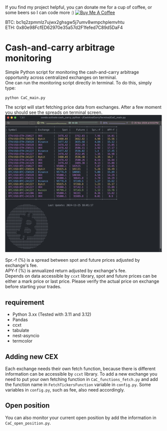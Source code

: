 If you find my project helpful, you can donate me for a cup of coffee, or some beers so I can code more :) <a href="https://www.buymeacoffee.com/jrwsp" target="_blank"><img src="https://cdn.buymeacoffee.com/buttons/v2/default-yellow.png" alt="Buy Me A Coffee" style="height: 30px !important;width: 108px !important;" ></a>

BTC: bc1q2zpmmlz7ujwx2ghsgw5j7umv8wmpchplemvhtu <br>
ETH: 0x80e98FcfED62970e35a57d2F1fefed7C89d5DaF4


# Cash-and-carry arbitrage monitoring
Simple Python script for monitoring the cash-and-carry arbitrage opportunity across centralized exchanges on terminal.
</br>
One can run the monitoring script directly in terminal. To do this, simply type:
```
python CaC_main.py
```
The script will start fetching price data from exchanges. After a few moment you should see the spreads on terminal screen.
![terminal_screen](/figures/spread_terminal.png)

Spr.-f (%) is a spread between spot and future prices adjusted by exchange's fee. </br>
APY-f (%) is annualized return adjusted by exchange's fee. </br>
Depends on data accessible by `ccxt` library, spot and future prices can be either a mark price or last price. Please verify the actual price on exchange before starting your trades.
## requirement
- Python 3.xx (Tested with 3.11 and 3.12)
- Pandas
- ccxt
- tabulate
- nest-asyncio
- termcolor


## Adding new CEX
Each exchange needs their own fetch function, because there is different information can be accessible by `ccxt` library. To add a new exchange you need to put your own fetching function in `CaC_functions_fetch.py` and add the function name in `FetchTickersFunction` variable in `config.py`. Some variables in `config.py`, such as fee, also need accordingly. 

## Open position 
You can also monitor your current open position by add the information in `CaC_open_position.py`. 